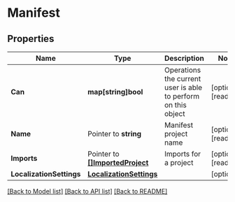 # Manifest

## Properties

Name | Type | Description | Notes
------------ | ------------- | ------------- | -------------
**Can** | **map[string]bool** | Operations the current user is able to perform on this object | [optional] [readonly] 
**Name** | Pointer to **string** | Manifest project name | [optional] [readonly] 
**Imports** | Pointer to [**[]ImportedProject**](ImportedProject.md) | Imports for a project | [optional] [readonly] 
**LocalizationSettings** | [**LocalizationSettings**](LocalizationSettings.md) |  | [optional] 

[[Back to Model list]](../README.md#documentation-for-models) [[Back to API list]](../README.md#documentation-for-api-endpoints) [[Back to README]](../README.md)


